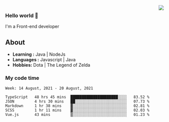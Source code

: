 <img align='right' src="https://github-readme-stats.vercel.app/api?username=jumodada&show_icons=true&theme=vue">

### Hello world 👋

I'm a Front-end developer 
    
## About
-  **Learning :** Java | NodeJs
-  **Languages :** Javascript | Java
-  **Hobbies:** Dota | The Legend of Zelda

### My code time

<!--START_SECTION:waka-->
```text
Week: 14 August, 2021 - 20 August, 2021

TypeScript   48 hrs 45 mins  █████████████████████░░░░   83.52 % 
JSON         4 hrs 30 mins   ██░░░░░░░░░░░░░░░░░░░░░░░   07.73 % 
Markdown     1 hr 38 mins    ▓░░░░░░░░░░░░░░░░░░░░░░░░   02.81 % 
SCSS         1 hr 11 mins    ▓░░░░░░░░░░░░░░░░░░░░░░░░   02.03 % 
Vue.js       43 mins         ▒░░░░░░░░░░░░░░░░░░░░░░░░   01.23 % 
```
<!--END_SECTION:waka-->
